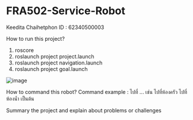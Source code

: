 # FRA502-Service-Robot
Keedita Chaihetphon ID : 62340500003

How to run this project?
1. roscore
2. roslaunch project project.launch
3. roslaunch project navigation.launch
4. roslaunch project goal.launch

![image](https://user-images.githubusercontent.com/78614938/145610787-56b789b5-912e-4493-a74c-4b61cf5d103e.png)

How to command this robot?
Command example : ไปที่ ...
เช่น ไปที่ห้องครัว ไปที่ห้องน้ำ เป็นต้น

Summary the project and explain about problems or challenges 
